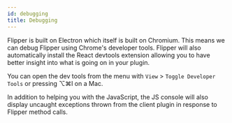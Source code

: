 ```yaml
---
id: debugging
title: Debugging
---
```


Flipper is built on Electron which itself is built on Chromium. This means we can debug Flipper using Chrome's developer tools. Flipper will also automatically install the React devtools extension allowing you to have better insight into what is going on in your plugin.

You can open the dev tools from the menu with `View` > `Toggle Developer Tools` or pressing ⌥⌘I on a Mac.

In addition to helping you with the JavaScript, the JS console will also display uncaught exceptions thrown from the client plugin in response to Flipper method calls.
